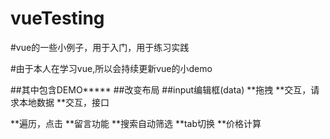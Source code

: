 # vueTesting
#vue的一些小例子，用于入门，用于练习实践

#由于本人在学习vue,所以会持续更新vue的小demo


##其中包含DEMO*****
##改变布局
##input编辑框(data)
**拖拽
**交互，请求本地数据
**交互，接口

**遍历，点击
**留言功能
**搜索自动筛选
**tab切换
**价格计算

